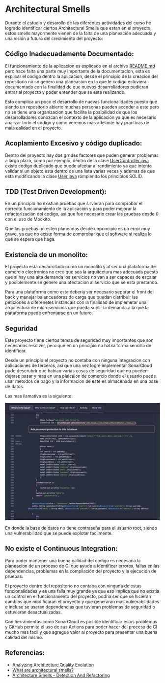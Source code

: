 # Architectural Smells

Durante el estudio y desarollo de las diferentes actividades del curso he logrado
identificar ciertos Architectural Smells que estan en el proyecto, estos smells
mayormente vienen de la falta de una planeación adecuada y una visión a futuro
del crecimiento del proyecto:

## Código Inadecuadamente Documentado: 

El funcionamiento de la aplicacion es explicado en el archivo [README.md](README.md) pero hace falta una parte muy importante de la documentacion, esta es explicar el codigo dentro la aplicacion, desde el principio de la creacion del repositorio no se 
genero una planeacion en la que le codigo estuviera documentado con la finalidad de que nuevos desarrolladores pudieran entrar al proyecto y poder entender que se esta realizando.

Esto complica un poco el desarrollo de nuevas funcionalidades puesto que siendo un repositorio abierto muchas personas pueden acceder a este pero no se tiene una
organizacion que facilite la posibilidad de que los desarrolladores conozcan el contexto de la aplicación ya que es necesario analizar todo el codigo y como veremos mas adelante hay practicas de mala calidad en el proyecto.

## Acoplamiento Excesivo y código duplicado:

Dentro del proyecto hay dos grndes factores que puden generar problemas a largo plazo, 
como por ejemplo, dentro de la clase [UserController.java](./JtProject/src/main/java/com/jtspringproject/JtSpringProject/controller/UserController.java) existe codigo duplicado que puede afectar al rendimiento ya que intenta validar si un objeto esta dentro de una lista varias veces y ademas de que esta modificando la clase [User.java](./JtProject/src/main/java/com/jtspringproject/JtSpringProject/models/User.java) rompiendo los principios SOLID.

## TDD (Test Driven Development):

En un principio no existian pruebas que sirvieran para comprobar el correcto funcionamiento de la aplicación y para poder
mejorar la refactorización del codigo, asi que fue necesario crear las pruebas
desde 0 con el uso de Mockito.

Que las pruebas no esten planeadas desde unprincipio es un error muy grave, ya que no existe forma de comprobar que el software si realiza lo que se espera que haga.

## Existencia de un monolito:

El proyecto esta desarrollado como un monolito y al ser una plataforma de comercio electronica no creo que sea la arquitectura mas adecuada puesto que si hay una
alta demanda los servicios no van a ser capaces de escalar y posiblemente se genere
una afectacion al servicio que se esta prestando.

Para una plataforma como esta deberia ser necesario separar el front del back y manejar balanceadores de carga que puedan distribuir las peticiones a diferenetes instancais
con la finalidad de implemetar una arquitectura de microservicios que pueda suplir
la demanda a la que la plataforma puede enfrentarse en un futuro.

## Seguridad

Este proyecto tiene ciertos temas de seguridad muy importantes que son necesarios resolver, pero que en un principio no habia forma sencilla de identificar.

Desde un principio el proyecto no contaba con ninguna integracion con aplicaciones de terceros,
asi que una vez logré implementar SonarCloud pude descrubrir que habian varias 
cosas de seguridad que no pueden dejarse pasar y mas en una plaicaion de comercio
donde el usuario puede usar metodos de pago y la informacion de este es almacenada 
en una base de datos.

Las mas llamativa es la siguiente:

![](./img/SecurityVulnerabilities-2.JPG)

En donde la base de datos no tiene contraseña para el usuario root, siendo una vulnerabilidad que se puede explotar facilmente.

## No existe el Continuous Integration:

Para poder mantener una buena calidad del codigo es necesaria la planeacion de
un proceso de CI que ayude a identificar errores, fallas en las dependencias,
problemas en la compilación del proyecto y la ejecución de pruebas.

El proyecto dentro del repositorio no contaba con ninguna de estas
funcionalidades y es una falla muy grande ya que eso implica que no existia un
control en el funcionamiento del proyecto, podria ser que se hicieran cambios
que modificaran el proyecto y que generaran mas vulnerabilidades e incluso se
usaran dependencias que tuvieran problemas de seguridad o estuvieran desactualizadas.

Con herramientas como SonarCloud es posible identificar estos problemas y GitHub permite el uso de sus Actions para poder hacer del proceso de CI mucho mas facil
y que agregue valor al proyecto para presentar una buena calidad del mismo.

## Referencias:

- [Analyzing Architecture Quality Evolution](https://tusharma.medium.com/analyzing-architecture-quality-evolution-2618b722b81e)
- [What are architectural smells?](https://www.arcan.tech/blog/what-are-architectural-smells/)
- [Architecture Smells - Detection And Refactoring](https://www.c-sharpcorner.com/article/architecture-smells-detection-and-refactoring/)